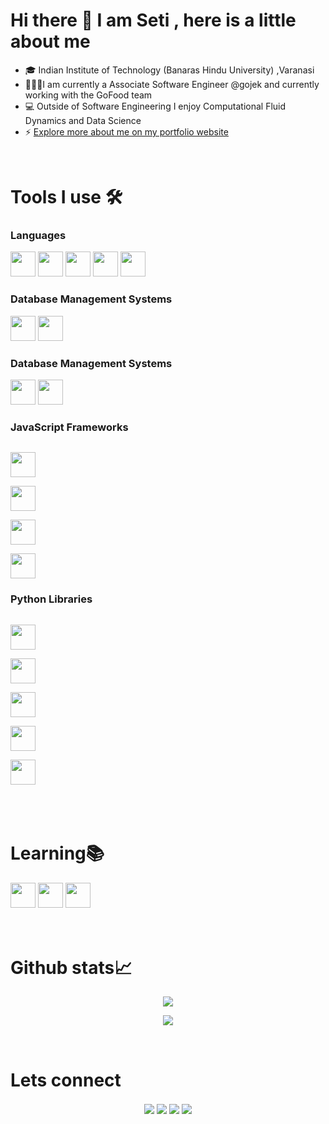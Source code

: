 
<h1>Hi there 👋 I am  Seti ,  here is a little about me</h1>

- 🎓 Indian Institute of Technology (Banaras Hindu University) ,Varanasi 
- 👩🏾‍🔧I am currently a Associate Software Engineer @gojek and currently working with the GoFood team
- 💻 Outside of Software Engineering I enjoy Computational Fluid Dynamics and Data Science
- ⚡ [Explore more about me on my portfolio website](https://martin.vercel.app/)

<br>
 

<h1> Tools I use 🛠️</h1>

<h3>Languages</h3>

<code><img height="40" src="https://img.shields.io/badge/c++-%2300599C.svg?&style=for-the-badge&logo=c%2B%2B&logoColor=white" /></code>
<code><img height="40" src="https://img.shields.io/badge/java-%234ea94b.svg?&style=for-the-badge&logo=java&logoColor=white&color=ff4d4d" /></code>
<code><img height="40" src="https://img.shields.io/badge/javascript-%2320232a.svg?&style=for-the-badge&logo=javascript&logoColor=%23F7DF1E" /></code>
<code><img height="40" src="https://img.shields.io/badge/typescript-%2320232a.svg?&style=for-the-badge&logo=typescript&logoColor=blue" /></code>
<code><img height="40" src="https://img.shields.io/badge/python-%2320232a.svg?&style=for-the-badge&logo=python&logoColor=yellow" /></code>

<h3>Database Management Systems</h3>
 
<code><img height="40" src="https://img.shields.io/badge/mysql-%2300f.svg?&style=for-the-badge&logo=mysql&logoColor=white&color=ff4d4d" /></code>
<code><img height="40" src="https://img.shields.io/badge/MongoDB-%234ea94b.svg?&style=for-the-badge&logo=mongodb&logoColor=white" /></code>

<h3>Database Management Systems</h3>
 
<code><img height="40" src="https://img.shields.io/badge/node.js-%234ea94b.svg?&style=for-the-badge&logo=node.js&logoColor=white" /></code>
<code><img height="40" src="https://img.shields.io/badge/git-%2320232a.svg?&style=for-the-badge&logo=git&logoColor=ff4d4d" /></code>

<h3>JavaScript Frameworks</h3>
<code>
<img height="40" src="https://img.shields.io/badge/react-%2320232a.svg?&style=for-the-badge&logo=react&logoColor=%2361DAFB" />
</code>
<code>
<img height="40" src="https://img.shields.io/badge/Express-teal.svg?&style=for-the-badge&logo=express&logoColor=black" />
</code>
<code>
<img height="40" src="https://img.shields.io/badge/angular-%2320232a.svg?&style=for-the-badge&logo=angular&logoColor=red" />
</code>
<code>
<img height="40" src="https://img.shields.io/badge/next-black.svg?&style=for-the-badge&logo=vercel&logoColor=white" />
</code>



 <h3>Python Libraries</h3>
 <code>
<img height="40" src="https://img.shields.io/badge/django-%2320232a.svg?&style=for-the-badge&logo=django&logoColor=yellow" />
</code>
<code>
<img height="40" src="https://img.shields.io/badge/fastapi-%2320232a.svg?&style=for-the-badge&logo=fastapi&logoColor=teal" />
</code>
<code>
<img height="40" src="https://img.shields.io/badge/Scikit%20learn-%2320232a.svg?&style=for-the-badge&logo=scikit-learn&logoColor=orange" />
</code>
<code>
<img height="40" src="https://img.shields.io/badge/pandas-%2320232a.svg?&style=for-the-badge&logo=pandas&logoColor=orange" />
</code>
<code>
<img height="40" src="https://img.shields.io/badge/numpy-%2320232a.svg?&style=for-the-badge&logo=numpy&logoColor=blue" />
</code>


<br>
<br>
<br>

<h1>Learning📚</h1>
<code><img height="40" src="https://img.shields.io/badge/rust-%2320232a.svg?&style=for-the-badge&logo=rust&logoColor=brown" /></code>
<code><img height="40" src="https://img.shields.io/badge/go-%2320232a.svg?&style=for-the-badge&logo=go&logoColor=blue" /></code>
<code><img height="40" src="https://img.shields.io/badge/Android-%2320232a.svg?&style=for-the-badge&logo=android&logoColor=green" /></code>

<br>
<br>
<br>

<h1>Github stats📈</h1>
<p align="center">
  <a href="https://github.com/ksnmartin">
    <img src="https://github-readme-stats.vercel.app/api?username=ksnmartin&show_icons=true&hide=issues&theme=cobalt&count_private=true"/>
  </a>
</p>


<p align="center">
  <a href="https://github.com/ksnmartin">
    <img src="https://github-readme-stats.vercel.app/api/top-langs/?username=ksnmartin&hide=html,css,Shell,Mustache,C,Dockerfile&theme=radical&layout=compact" align="center" />
  </a>
</p>

<br>

<h1>Lets connect</h1>
<p align="center">
<a href="https://www.linkedin.com/in/ksnmartin" target="blank"><img align="center" src="https://img.shields.io/badge/Karyamsetty%20Martin-0077B5?style=for-the-badge&logo=linkedin&logoColor=white" /></a>   
<a href="mailto:karyamsettymartin@gmail.com" target="blank"><img align="center" src="https://img.shields.io/badge/karyamsettymartin@gmail.com-D14836?style=for-the-badge&logo=gmail&logoColor=white" /></a>       
<a href="https://www.github.com/ksnmartin" target="blank"><img align="center" src="https://img.shields.io/badge/ksnmartin-100000?style=for-the-badge&logo=github&logoColor=white" /></a>        
 <a href="https://www.instagram.com/ksnmartin" target="blank"><img align="center" src="https://img.shields.io/badge/ksnmartin-E1306C?style=for-the-badge&logo=instagram&logoColor=white" /></a>
</p>

 <br>
